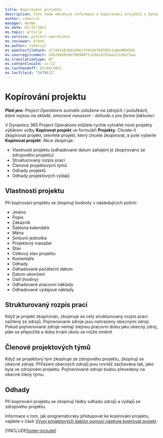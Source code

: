 ```yaml
---
title: Kopírování projektu
description: Toto téma obsahuje informace o kopírování projektů v Dynamics 365 Project Operations.
author: ruhercul
manager: AnnBe
ms.date: 02/22/2021
ms.topic: article
ms.service: project-operations
ms.reviewer: kfend
ms.author: ruhercul
ms.openlocfilehash: af1942e81691d9e13fdcbbf68599c1a8a4004582
ms.sourcegitcommit: 24528bb9c0ef8898077cb3bc672daa211c0e73aa
ms.translationtype: HT
ms.contentlocale: cs-CZ
ms.lasthandoff: 03/04/2021
ms.locfileid: "5479511"
---
```

# <a name="copy-a-project"></a>Kopírování projektu

_**Platí pro:** Project Operations scénáře založené na zdrojích / položkách, které nejsou na skladě, omezené nasazení - dohoda o pro forma fakturaci_

V Dynamics 365 Project Operations můžete rychle vytvářet nové projekty výběrem volby **Kopírovat projekt** ve formuláři **Projekty**. Chcete-li zkopírovat projekt, otevřete projekt, který chcete zkopírovat, a poté vyberte **Kopírovat projekt**. Akce zkopíruje:

- Vlastnosti projektu (odhadované datum zahájení je zkopírováno ze zdrojového projektu)
- Strukturovaný rozpis prací
- Členové projektových týmů
- Odhady projektů
- Odhady projektových výdajů

## <a name="project-properties"></a>Vlastnosti projektu

Při kopírování projektu se zkopírují hodnoty v následujících polích:

- Jméno
- Popis
- Zákazník
- Šablona kalendáře
- Měna
- Smluvní jednotka
- Projektový manažer
- Stav
- Celkový stav projektu
- Komentáře
- Odhady
- Odhadované počáteční datum
- Datum ukončení
- Úsilí (hodiny)
- Odhadované pracovní náklady
- Odhadované výdajové náklady

## <a name="work-breakdown-structure"></a>Strukturovaný rozpis prací

Když je projekt zkopírován, zkopíruje se celý strukturovaný rozpis prací načtený ze zdrojů. Pojmenované zdroje jsou nahrazeny obecnými zdroji. Pokud pojmenované zdroje nemají stejnou pracovní dobu jako obecný zdroj, plán se přepočítá a doba trvání úkolu se může změnit.

## <a name="project-team-members"></a>Členové projektových týmů

Když se projektový tým zkopíruje ze zdrojového projektu, zkopírují se obecné zdroje. Přiřazení obecných zdrojů jsou rovněž zachována tak, jako byla ve zdrojovém projektu. Pojmenované zdroje budou převedeny na obecné členy týmu.

## <a name="estimates"></a>Odhady

Při kopírování projektu se zkopírují řádky odhadu zdrojů a výdajů ze zdrojového projektu. 

Informace o tom, jak programátorsky přistupovat ke kopírování projektu, najdete v části [Vývoj projektových šablon pomocí nástroje kopírovat projekt](dev-copy-project.md).


[!INCLUDE[footer-include](../includes/footer-banner.md)]
